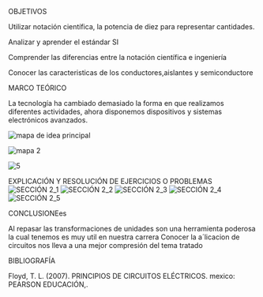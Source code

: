 OBJETIVOS 

Utilizar notación científica, la potencia de diez para representar cantidades.

Analizar y aprender el estándar SI

Comprender las diferencias entre la notación científica e ingeniería 

Conocer las caracteristicas de los conductores,aislantes y semiconductore

MARCO TEÓRICO 

La tecnología ha cambiado demasiado la forma en que realizamos diferentes actividades, ahora disponemos dispositivos y sistemas electrónicos avanzados.

![mapa de idea principal](https://user-images.githubusercontent.com/105291794/168743434-17d62bed-2706-4e74-ad93-01fa8326ff41.jpg)


![mapa 2](https://user-images.githubusercontent.com/105291794/168744717-02ed037c-7aea-4a73-8a52-d25a3f1f8619.png)

![5](https://user-images.githubusercontent.com/105291794/168804609-45060884-1237-4cf0-9a04-a66ee0378f65.png)

EXPLICACIÓN Y RESOLUCIÓN DE EJERCICIOS O PROBLEMAS
![SECCIÓN 2_1](https://user-images.githubusercontent.com/105291794/168746333-5e7b2ae5-2426-4439-a9df-a5a995991578.jpg)
![SECCIÓN 2_2](https://user-images.githubusercontent.com/105291794/168746338-5a387384-abdf-4fb7-9339-a5b111620cef.jpg)
![SECCIÓN 2_3](https://user-images.githubusercontent.com/105291794/168746343-0e84e92d-7209-431b-9bdf-a0d38290faaf.jpg)
![SECCIÓN 2_4](https://user-images.githubusercontent.com/105291794/168746344-395b6017-dad6-480d-a95e-90c663132da1.jpg)
![SECCIÓN 2_5](https://user-images.githubusercontent.com/105291794/168746345-25bb777e-3627-4d7e-909c-fd82127eae04.jpg)

CONCLUSIONEes

Al repasar las transformaciones de unidades son una herramienta poderosa la cual tenemos es muy util en nuestra carrera
Conocer la a´licacion de circuitos nos lleva a una mejor compresión  del tema tratado 

BIBLIOGRAFÍA

Floyd, T. L. (2007). PRINCIPIOS DE CIRCUITOS ELÉCTRICOS. mexico: PEARSON EDUCACIÓN,.








